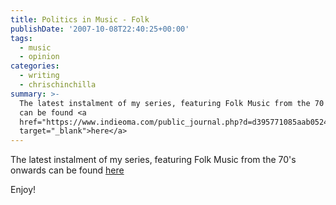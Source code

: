 ```yaml
---
title: Politics in Music - Folk
publishDate: '2007-10-08T22:40:25+00:00'
tags:
  - music
  - opinion
categories:
  - writing
  - chrischinchilla
summary: >-
  The latest instalment of my series, featuring Folk Music from the 70's onwards
  can be found <a
  href="https://www.indieoma.com/public_journal.php?d=d395771085aab05244a4fb8fd91bf4ee"
  target="_blank">here</a>
---
```


The latest instalment of my series, featuring Folk Music from the 70's onwards can be found <a href="https://www.indieoma.com/public_journal.php?d=d395771085aab05244a4fb8fd91bf4ee" target="_blank">here</a>

Enjoy!
